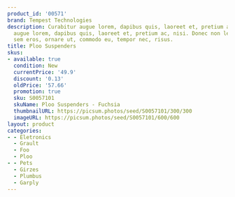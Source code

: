 ```yaml
---
product_id: '00571'
brand: Tempest Technologies
description: Curabitur augue lorem, dapibus quis, laoreet et, pretium ac, nisi. Curabitur
  augue lorem, dapibus quis, laoreet et, pretium ac, nisi. Donec non lectus. Donec
  sem eros, ornare ut, commodo eu, tempor nec, risus.
title: Ploo Suspenders
skus:
- available: true
  condition: New
  currentPrice: '49.9'
  discount: '0.13'
  oldPrice: '57.66'
  promotion: true
  sku: S0057101
  skuName: Ploo Suspenders - Fuchsia
  thumbnailURL: https://picsum.photos/seed/S0057101/300/300
  imageURL: https://picsum.photos/seed/S0057101/600/600
layout: product
categories:
- - Eletronics
  - Grault
  - Foo
  - Ploo
- - Pets
  - Girzes
  - Plumbus
  - Garply
---
```

